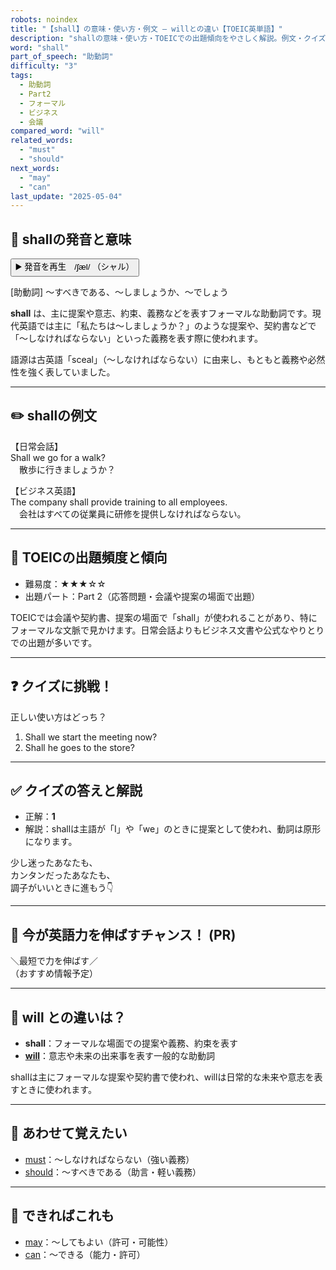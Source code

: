 ```yaml
---
robots: noindex
title: "【shall】の意味・使い方・例文 ― willとの違い【TOEIC英単語】"
description: "shallの意味・使い方・TOEICでの出題傾向をやさしく解説。例文・クイズ付きでwillとの違いもわかりやすく学べます。"
word: "shall"
part_of_speech: "助動詞"
difficulty: "3"
tags:
  - 助動詞
  - Part2
  - フォーマル
  - ビジネス
  - 会議
compared_word: "will"
related_words:
  - "must"
  - "should"
next_words:
  - "may"
  - "can"
last_update: "2025-05-04"
---
```


## 🔰 shallの発音と意味

<button class="play-audio" onclick="playTTS('shall')">
  <span class="play-audio-main">
    ▶️ 発音を再生　/ʃæl/
  </span>
  <span class="play-audio-sub">
    （シャル）
  </span>
</button>

[助動詞] ～すべきである、～しましょうか、～でしょう

**shall** は、主に提案や意志、約束、義務などを表すフォーマルな助動詞です。現代英語では主に「私たちは～しましょうか？」のような提案や、契約書などで「～しなければならない」といった義務を表す際に使われます。

語源は古英語「sceal」（～しなければならない）に由来し、もともと義務や必然性を強く表していました。

---

## ✏️ shallの例文

【日常会話】  
Shall we go for a walk?  
　散歩に行きましょうか？

【ビジネス英語】  
The company shall provide training to all employees.  
　会社はすべての従業員に研修を提供しなければならない。

---

## 🎯 TOEICの出題頻度と傾向

- 難易度：★★★☆☆
- 出題パート：Part 2（応答問題・会議や提案の場面で出題）

TOEICでは会議や契約書、提案の場面で「shall」が使われることがあり、特にフォーマルな文脈で見かけます。日常会話よりもビジネス文書や公式なやりとりでの出題が多いです。

---

## ❓ クイズに挑戦！

正しい使い方はどっち？

1. Shall we start the meeting now?  
2. Shall he goes to the store?

---

## ✅ クイズの答えと解説

- 正解：**1**
- 解説：shallは主語が「I」や「we」のときに提案として使われ、動詞は原形になります。

少し迷ったあなたも、  
カンタンだったあなたも、  
調子がいいときに進もう👇️

---

## 🚀 今が英語力を伸ばすチャンス！ (PR)

<div class="info-center">
＼最短で力を伸ばす／<br>  
（おすすめ情報予定）
</div>

---

## 🤔  will との違いは？

- **shall**：フォーマルな場面での提案や義務、約束を表す
- **[will](/will)**：意志や未来の出来事を表す一般的な助動詞

shallは主にフォーマルな提案や契約書で使われ、willは日常的な未来や意志を表すときに使われます。

---

## 🧩 あわせて覚えたい

- [must](/must)：～しなければならない（強い義務）
- [should](/should)：～すべきである（助言・軽い義務）

---

## 📖 できればこれも

- [may](/may)：～してもよい（許可・可能性）
- [can](/can)：～できる（能力・許可）

<!-- cvid: aid19_bid01 -->
